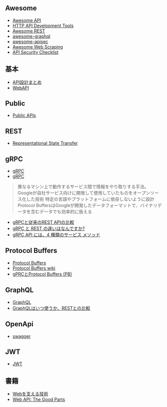 ## Awesome
- [Awesome API](https://github.com/Kikobeats/awesome-api#awesome-api-- "Awesome API")
- [HTTP API Development Tools](https://github.com/yosriady/awesome-api-devtools#http-api-development-tools "HTTP API Development Tools")
- [Awesome REST](https://github.com/marmelab/awesome-rest#awesome-rest- "Awesome REST")
- [awesome-graphql](https://github.com/chentsulin/awesome-graphql#awesome-graphql- "awesome-graphql")
- [awesome-apisec](https://github.com/arainho/awesome-api-security#readme "awesome-apisec")
- [Awesome Web Scraping](https://github.com/lorien/awesome-web-scraping#awesome-web-scraping "Awesome Web Scraping")
- [API Security Checklist](https://github.com/shieldfy/API-Security-Checklist#api-security-checklist "API Security Checklist")
## 基本
- [API設計まとめ](https://qiita.com/KNR109/items/d3b6aa8803c62238d990 "API設計まとめ")
- [WebAPI](https://techinfoofmicrosofttech.osscons.jp/index.php?WebAPI "WebAPI")
## Public
- [Public APIs](https://github.com/public-apis/public-apis#public-apis "Public APIs")
## REST
- [Representational State Transfer](https://ja.wikipedia.org/wiki/Representational_State_Transfer "Representational State Transfer")
## gRPC
- [gRPC](https://grpc.io/docs/what-is-grpc/introduction/ "gRPC")
- [gRPC](https://knowledge.sakura.ad.jp/24059/ "gRPC")
> 異なるマシン上で動作するサービス間で情報をやり取りする手法。Googleが自社サービス向けに開発して使用していたものをオープンソース化した技術
> 特定の言語やプラットフォームに依存しないように設計
> Protocol BuffersはGoogleが開発したデータフォーマットで、バイナリデータを含むデータでも効率的に扱える
- [gRPCと従来のREST APIの比較](https://www.integrate.io/jp/blog/grpc-vs-rest-how-does-grpc-compare-with-traditional-rest-apis-ja/ "gRPCと従来のREST APIの比較")
- [gRPC と REST の違いはなんですか?](https://aws.amazon.com/jp/compare/the-difference-between-grpc-and-rest/ "gRPC と REST の違いはなんですか?")
- [gRPC API には、4 種類のサービス メソッド](https://www.xlsoft.com/jp/blog/blog/2022/05/25/post-29393-post-29393/ "gRPC API には、4 種類のサービス メソッド")
## Protocol Buffers
- [Protocol Buffers](https://protobuf.dev/ "Protocol Buffers")
- [Protocol Buffers wiki](https://ja.wikipedia.org/wiki/Protocol_Buffers "Protocol Buffers wiki")
- [gPRCとProtocol Buffers (PB)](https://lab.mo-t.com/blog/protocol-buffers "gPRCとProtocol Buffers (PB)")
## GraphQL
- [GraphQL](https://graphql.org/learn/ "GraphQL")
- [GraphQLはいつ使うか、RESTとの比較](https://zenn.dev/saboyutaka/articles/e5515872871534 "GraphQLはいつ使うか、RESTとの比較")
## OpenApi
- [swagger](https://swagger.io/ "swagger")
## JWT
- [JWT](https://self-issued.info/docs/draft-ietf-oauth-json-web-token.html#Overview "JWT")
## 書籍
- [Webを支える技術](https://www.amazon.co.jp/-/en/%E5%B1%B1%E6%9C%AC-%E9%99%BD%E5%B9%B3/dp/4774142042/ref=d_pd_sbs_sccl_2_6/357-9139844-7365657?pd_rd_w=v47eX&content-id=amzn1.sym.6f7d7560-7f29-4b9a-abcd-4e6c06534ee6&pf_rd_p=6f7d7560-7f29-4b9a-abcd-4e6c06534ee6&pf_rd_r=XQNQ0PG51Y00Q946E9EJ&pd_rd_wg=QbJJN&pd_rd_r=ea3fba52-3324-471f-9e1b-f80007acff10&pd_rd_i=4774142042&psc=1 "Webを支える技術")
- [Web API: The Good Parts](https://www.amazon.co.jp/-/en/%E6%B0%B4%E9%87%8E-%E8%B2%B4%E6%98%8E/dp/4873116864/ref=d_pd_sbs_sccl_2_5/357-9139844-7365657?pd_rd_w=sKsHB&content-id=amzn1.sym.6f7d7560-7f29-4b9a-abcd-4e6c06534ee6&pf_rd_p=6f7d7560-7f29-4b9a-abcd-4e6c06534ee6&pf_rd_r=QKCWQFZ9V0E8FB3YYKFT&pd_rd_wg=uGZrA&pd_rd_r=4a3d71ca-ec33-4d68-8c42-bd70d925433e&pd_rd_i=4873116864&psc=1 "Web API: The Good Parts")